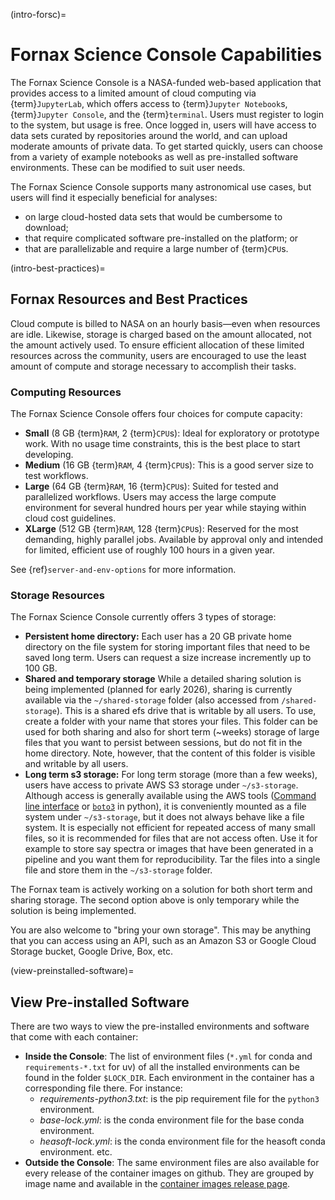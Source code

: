 (intro-forsc)=
# Fornax Science Console Capabilities

The Fornax Science Console is a NASA-funded web-based application that provides access to a limited amount of cloud computing via {term}`JupyterLab`, which offers access to {term}`Jupyter Notebook`s, {term}`Jupyter Console`, and the {term}`terminal`.
Users must register to login to the system, but usage is free.
Once logged in, users will have access to data sets curated by repositories around the world, and can upload moderate amounts of private data.
To get started quickly, users can choose from a variety of example notebooks as well as pre-installed software environments.
These can be modified to suit user needs.

The Fornax Science Console supports many astronomical use cases, but users will find it especially beneficial for analyses:

-   on large cloud-hosted data sets that would be cumbersome to download;
-   that require complicated software pre-installed on the platform; or
-   that are parallelizable and require a large number of {term}`CPU`s.

(intro-best-practices)=
## Fornax Resources and Best Practices

Cloud compute is billed to NASA on an hourly basis—even when resources are idle.
Likewise, storage is charged based on the amount allocated, not the amount actively used.
To ensure efficient allocation of these limited resources across the community, users are encouraged to use the least amount of compute and storage necessary to accomplish their tasks.

### Computing Resources

The Fornax Science Console offers four choices for compute capacity:

-   **Small** (8 GB {term}`RAM`, 2 {term}`CPU`s): Ideal for exploratory or prototype work.
    With no usage time constraints, this is the best place to start developing.
-   **Medium** (16 GB {term}`RAM`, 4 {term}`CPU`s): This is a good server size to test workflows.
-   **Large** (64 GB {term}`RAM`, 16 {term}`CPU`s): Suited for tested and parallelized workflows.
    Users may access the large compute environment for several hundred hours per year while staying within cloud cost guidelines.
-   **XLarge** (512 GB {term}`RAM`, 128 {term}`CPU`s): Reserved for the most demanding, highly parallel jobs.
    Available by approval only and intended for limited, efficient use of roughly 100 hours in a given year.

See {ref}`server-and-env-options` for more information.

### Storage Resources

The Fornax Science Console currently offers 3 types of storage:

-   **Persistent home directory:** Each user has a 20 GB private home directory on the file system for storing important files that need to be saved long term. Users can request a size increase incremently up to 100 GB.
-   **Shared and temporary storage** While a detailed sharing solution is being implemented (planned for early 2026), sharing is currently available via the `~/shared-storage` folder (also accessed from `/shared-storage`). This is a shared efs drive that is writable by all users. To use, create a folder with your name that stores your files. This folder can be used for both sharing and also for short term (~weeks) storage of large files that you want to persist between sessions, but do not fit in the home directory. Note, however, that the content of this folder is visible and writable by all users.
-   **Long term s3 storage:** For long term storage (more than a few weeks), users have access to private AWS S3 storage under `~/s3-storage`. Although access is generally available using the AWS tools ([Command line interface](https://docs.aws.amazon.com/cli/latest/reference/s3/) or [`boto3`](https://boto3.amazonaws.com/v1/documentation/api/latest/reference/services/s3.html) in python), it is conveniently mounted as a file system under `~/s3-storage`, but it does not always behave like a file system. It is especially not efficient for repeated access of many small files, so it is recommended for files that are not access often. Use it for example to store say spectra or images that have been generated in a pipeline and you want them for reproducibility. Tar the files into a single file and store them in the `~/s3-storage` folder.

The Fornax team is actively working on a solution for both short term and sharing storage. The second option above is only temporary while the solution is being implemented. 

You are also welcome to "bring your own storage".
This may be anything that you can access using an API, such as an Amazon S3 or Google Cloud Storage bucket, Google Drive, Box, etc.

(view-preinstalled-software)=
## View Pre-installed Software

There are two ways to view the pre-installed environments and software that come with each container:

-   **Inside the Console**:
    The list of environment files (`*.yml` for conda and `requirements-*.txt` for uv) of all the installed environments can be found in the folder `$LOCK_DIR`.
    Each environment in the container has a corresponding file there.
    For instance:
    -   *requirements-python3.txt*: is the pip requirement file for the `python3` environment.
    -   *base-lock.yml*: is the conda environment file for the base conda environment.
    -   *heasoft-lock.yml*: is the conda environment file for the heasoft conda environment.
      etc.
-   **Outside the Console**: The same environment files are also available for every release of the container images on github.
    They are grouped by image name and available in the [container images release page](https://github.com/nasa-fornax/fornax-images/releases).
